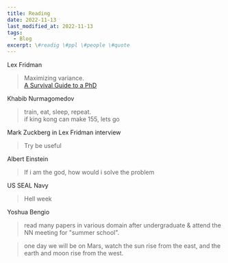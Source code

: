 ```yaml
---
title: Reading
date: 2022-11-13
last_modified_at: 2022-11-13
tags:
  - Blog
excerpt: \#readig \#ppl \#people \#quote
---
```


Lex Fridman
> Maximizing variance.  
> [A Survival Guide to a PhD](http://karpathy.github.io/2016/09/07/phd/)


Khabib Nurmagomedov
> train, eat, sleep, repeat.  
> if king kong can make 155, lets go

Mark Zuckberg in Lex Fridman interview
> Try be useful 

Albert Einstein
> If i am the god, how would i solve the problem


US SEAL Navy
> Hell week

Yoshua Bengio
> read many papers in various domain after undergraduate & attend the NN meeting for "summer school".
 
> one day we will be on Mars, watch the sun rise from the east, and the earth and moon rise from the west.

